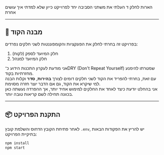 הארות לחלק ד
העלתי את משתני הסביבה יחד לפרוייקט כייון שלא למדתי איך עושים אחרת

---

## 🧩 מבנה הקוד

בפרויקט זה בחרתי לחלק את הפונקציות והקומפוננטות לשני חלקים נפרדים:
1. חלק המיועד לספק (לקוח)
2. חלק המיועד למנהל

אני מודעת לעקרון התכנות הידוע כ־DRY (Don't Repeat Yourself) שמטרתו להימנע מחזרתיות בקוד.  
עם זאת, בחרתי להפריד את הקוד לשני חלקים דומים לצורך **בהירות**, **סדר** וקלות הבנה למי שיקרא את הקוד, גם אם הדבר יוצר חזרה מסוימת.  
אני בהחלט יודעת כיצד לאחד את החלקים למימוש אחיד יותר, אך ההפרדה נעשתה כאן בכוונה תחילה לשם קריאות טובה יותר.

---

## 📦 התקנת הפרויקט

לאחר פתיחת הקובץ הדחוס והשלמת קובץ `.env`, יש להריץ את הפקודות הבאות בתיקיית הפרויקט:

```bash
npm install
npm start